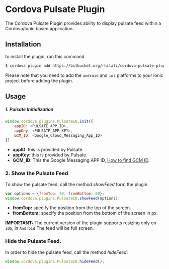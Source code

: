 # Cordova Pulsate Plugin

The Cordova Pulsate Plugin provides ability to display pulsate feed within a Cordova/Ionic based application.

## Installation

to install the plugin, run this command

```sh
$ cordova plugin add https://bitbucket.org/rhilali/cordova-pulsate-plugin/
```

Please note that you need to add the `android` and `ios` platforms to your ionic project before adding the plugin.

## Usage

##### 1. Pulsate Initialization


```js
window.cordova.plugins.PulsateIO.init({
    appID: <PULSATE_APP_ID>,
    appKey: <PULSATE_APP_KEY>,
    GCM_ID: <Google_Cloud_Messaging_App_ID>
})
```

- **appID**: this is provided by Pulsate.
- **appKey**: this is provided by Pulsate.
- **GCM_ID**: This the Google Messaging APP ID, [How to find GCM ID](http://dev.tapjoy.com/faq/how-to-find-sender-id-and-api-key-for-gcm/).



### 2. Show the Pulsate Feed 

To show the pulsate feed, call the method _showFeed_ form the plugin

```js
var options = {fromTop: 50, fromBottom: 60};
window.cordova.plugins.PulsateIO.showFeed(options);
```

- **fromTop:** specify the position from the top of the screen.
- **fromBottom:** specify the position from the bottom of the screen in px.

**IMPORTANT:** The current version of the plugin supports resizing only on `iOS`, in `Android` The feed will be full screen.

### Hide the Pulsate Feed.

In order to hide the pulsate feed, call the method _hideFeed_:

```js
window.cordova.plugins.PulsateIO.hideFeed();
```


